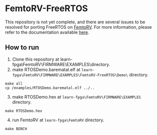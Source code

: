 # FemtoRV-FreeRTOS
This repository is not yet complete, and there are several issues to be resolved for porting FreeRTOS on [FemtoRV](https://github.com/BrunoLevy/learn-fpga/tree/master/FemtoRV). For more information, please refer to the documentation available [here](https://hackmd.io/fPdk5tjYSGmI4mx5LQZuQg?view).
## How to run 
1. Clone this repository at learn-fpga\FemtoRV\FIRMWARE\EXAMPLES\directory.
2. make RTOSDemo.barematal.elf at `learn-fpga\FemtoRV\FIRMWARE\EXAMPLES\FemtoRV-FreeRTOS\Demo\` directory.
```
make all
cp /examples/RTOSDemo.barematal.elf ../..
```
3. make RTOSDemo.hex at `learn-fpga\FemtoRV\FIRMWARE\EXAMPLES` directory.
```
make RTOSDemo.hex
```
4. run FemtoRV at `learn-fpga\FemtoRV` directory.
```
make BENCH
```
